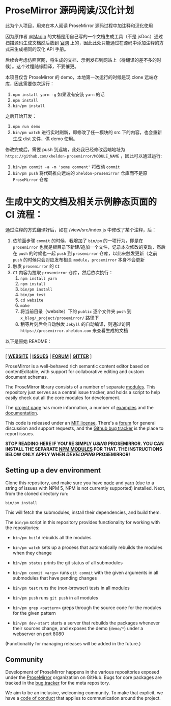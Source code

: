 # ProseMirror 源码阅读/汉化计划

此为个人项目，用来在本人阅读 ProseMirror 源码过程中加注释和汉化使用

因为原作者 [@Marijn](https://github.com/marijnh) 的文档是用自己写的一个文档生成工具（不是 jsDoc）通过扫描源码生成文档然后放到 [官网](https://prosemirror.net/docs/ref/) 上的，因此此处只能通过在源码中添加注释的方式来生成相同的汉化 API 手册。

后续会考虑仿照官网，将生成的文档、示例发布到网站上（待翻译的差不多的时候）。这个过程随缘翻译，不要催更。

本项目仅含 ProseMirror 的 demo，本地第一次运行的时候是现 clone 远端仓库，因此需要依次运行：

1. `npm install yarn -g` 如果没有安装 `yarn` 的话
2. `npm install`
3. `bin/pm install`

之后开始开发：

1. `npm run demo`
2. `bin/pm watch` 进行实时刷新，即修改了任一模块的 src 下的内容，也会重新生成 dist 文件，供 demo 使用。

修改完成后，需要 push 到远端，此处我已经修改远端地址为 `https://github.com/xheldon-prosemirror/MODULE_NAME` ，因此可以通过运行:
 
 1. `bin/pm commit -a -m 'some comment'` 将改动 `commit`
 2. `bin/pm push` 将代码推向远端的 `xheldon-prosemirror` 仓库而不是原 `ProseMirror` 仓库

# 生成中文的文档及相关示例静态页面的 CI 流程：

通过注释的方式翻译好后，如在 /view/src/index.js 中修改了某个注释，后：

1. 依前面步骤 `commit` 的时候，我增加了 `bin/pm` 的一项行为，即是在 `prosemirror` 也就是根目录下新建/追加一个文件，记录本次修改的变动，然后在 `push` 的时候也一起 `push` 到 `prosemirror` 仓库，以此来触发更新（之前 `push` 的时候只会对应发布相关 `module`，`prosemirror` 本身不会更新
2. 触发 `prosemirror` 的 `CI`
3. `CI` 内容为拉取 `prosemirror` 仓库，然后依次执行：
    1. `npm install yarn`
    2. `npm install`
    3. `bin/pm install`
    4. `bin/pm test`
    5. `cd website`
    6. `make`
    7. 将当前目录（website）下的 `public` 逐个文件夹 `push` 到 `x_blog/_project/prosemirror/` 路径下
    8. 稍等片刻后会自动触发 `Jekyll` 的自动编译，则通过访问 `https://prosemirror.xheldon.com` 来查看生成的文档


以下是原始 README：
 
 ---
 
[ [**WEBSITE**](https://prosemirror.net) | [**ISSUES**](https://github.com/prosemirror/prosemirror/issues) | [**FORUM**](https://discuss.prosemirror.net) | [**GITTER**](https://gitter.im/ProseMirror/prosemirror) ]

ProseMirror is a well-behaved rich semantic content editor based on
contentEditable, with support for collaborative editing and custom
document schemas.

The ProseMirror library consists of a number of separate
[modules](https://github.com/prosemirror/). This repository just
serves as a central issue tracker, and holds a script to help easily
check out all the core modules for development.

The [project page](https://prosemirror.net) has more information, a
number of [examples](https://prosemirror.net/examples/) and the
[documentation](https://prosemirror.net/docs/).

This code is released under an
[MIT license](https://github.com/prosemirror/prosemirror/tree/master/LICENSE).
There's a [forum](http://discuss.prosemirror.net) for general
discussion and support requests, and the
[Github bug tracker](https://github.com/prosemirror/prosemirror/issues)
is the place to report issues.

**STOP READING HERE IF YOU'RE SIMPLY _USING_ PROSEMIRROR. YOU CAN
INSTALL THE SEPARATE [NPM
MODULES](https://www.npmjs.com/search?q=prosemirror-) FOR THAT. THE
INSTRUCTIONS BELOW ONLY APPLY WHEN _DEVELOPING_ PROSEMIRROR!**

## Setting up a dev environment

Clone this repository, and make sure you have
[node](https://nodejs.org/en/) and [yarn](https://yarnpkg.com/) (due
to a string of issues with NPM 5, NPM is not currently supported)
installed. Next, from the cloned directory run:

    bin/pm install

This will fetch the submodules, install their dependencies, and build
them.

The `bin/pm` script in this repository provides functionality for
working with the repositories:

 * `bin/pm build` rebuilds all the modules

 * `bin/pm watch` sets up a process that automatically rebuilds the
   modules when they change

 * `bin/pm status` prints the git status of all submodules

 * `bin/pm commit <args>` runs `git commit` with the given arguments
   in all submodules that have pending changes

 * `bin/pm test` runs the (non-browser) tests in all modules

 * `bin/pm push` runs `git push` in all modules

 * `bin/pm grep <pattern>` greps through the source code for the
   modules for the given pattern

 * `bin/pm dev-start` starts a server that rebuilds the packages
   whenever their sources change, and exposes the demo (`demo/*`)
   under a webserver on port 8080

(Functionality for managing releases will be added in the future.)

## Community

Development of ProseMirror happens in the various repositories exposed
under the [ProseMirror](https://github.com/ProseMirror) organization
on GitHub. Bugs for core packages are tracked in the [bug
tracker](https://github.com/prosemirror/prosemirror/issues) for the
meta repository.

We aim to be an inclusive, welcoming community. To make that explicit,
we have a [code of
conduct](http://contributor-covenant.org/version/1/1/0/) that applies
to communication around the project.
